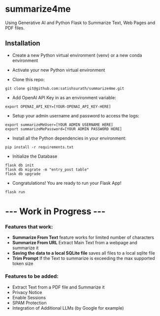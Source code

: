 # summarize4me

Using Generative AI and Python Flask to Summarize Text, Web Pages and PDF files.

## Installation

- Create a new Python virtual environment (venv) or a new conda environment
- Activate your new Python virtual environment
  

- Clone this repo:
```shell
git clone git@github.com:satishsurath/summarize4me.git
```
- Add OpenAI API Key in as an environment variable:
```shell
export OPENAI_API_KEY=[YOUR-OPENAI_API_KEY-HERE]
```
- Setup your admin username and password to access the logs:
```shell
export summarizeMeUser=[YOUR ADMIN USERNAME HERE]
export summarizeMePassword=[YOUR ADMIN PASSWORD HERE]
```
- Install all the Python dependencies in your environment:
```shell
pip install -r requirements.txt
```
- Initialize the Database 
```shell
flask db init
flask db migrate -m "entry_post table"
flask db upgrade
```
- Congratulations! You are ready to run your Flask App!
```shell
flask run
```

# --- Work in Progress --- 

### Features that work:
- **Summarize From Text** feature works for limited number of characters
- **Summarize From URL** Extract Main Text from a webpage and summarize it
- **Saving the data to a local SQLite file** saves all files to a local sqlite file
- **Trim Prompt** If the Text to summarize is exceeding the max supported token size 

### Features to be added:

- Extract Text from a PDF file and Summarize it
- Privacy Notice
- Enable Sessions
- SPAM Protection
- Integration of Additional LLMs (by Google for example)